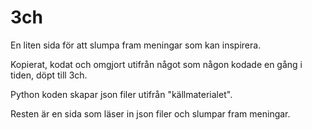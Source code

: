 # 3ch

En liten sida för att slumpa fram meningar som kan inspirera.

Kopierat, kodat och omgjort utifrån något som någon kodade en gång i tiden, döpt till 3ch.

Python koden skapar json filer utifrån "källmaterialet".

Resten är en sida som läser in json filer och slumpar fram meningar.
